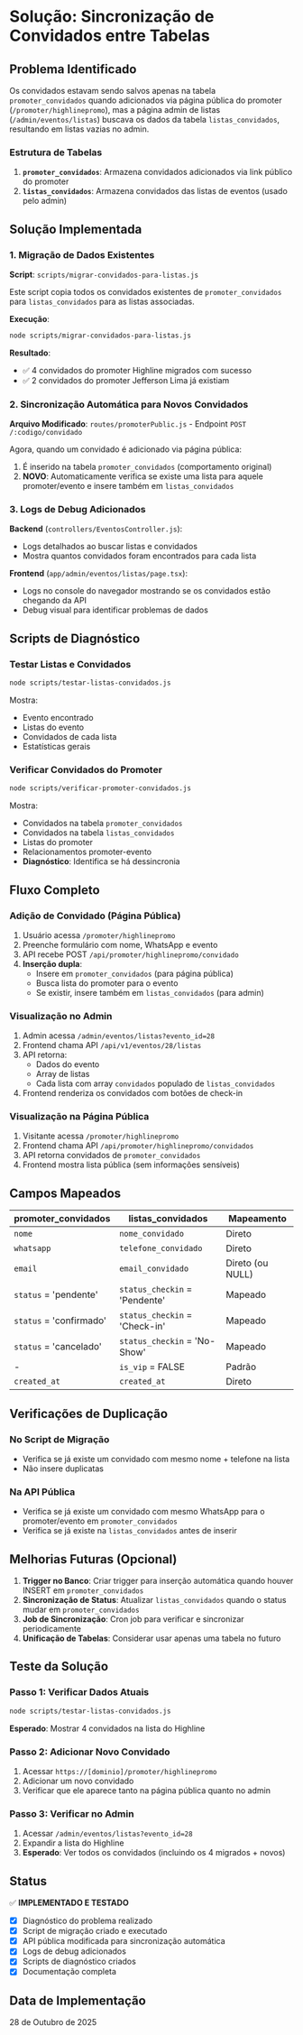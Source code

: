 # Solução: Sincronização de Convidados entre Tabelas

## Problema Identificado

Os convidados estavam sendo salvos apenas na tabela `promoter_convidados` quando adicionados via página pública do promoter (`/promoter/highlinepromo`), mas a página admin de listas (`/admin/eventos/listas`) buscava os dados da tabela `listas_convidados`, resultando em listas vazias no admin.

### Estrutura de Tabelas

1. **`promoter_convidados`**: Armazena convidados adicionados via link público do promoter
2. **`listas_convidados`**: Armazena convidados das listas de eventos (usado pelo admin)

## Solução Implementada

### 1. Migração de Dados Existentes

**Script**: `scripts/migrar-convidados-para-listas.js`

Este script copia todos os convidados existentes de `promoter_convidados` para `listas_convidados` para as listas associadas.

**Execução**:
```bash
node scripts/migrar-convidados-para-listas.js
```

**Resultado**:
- ✅ 4 convidados do promoter Highline migrados com sucesso
- ✅ 2 convidados do promoter Jefferson Lima já existiam

### 2. Sincronização Automática para Novos Convidados

**Arquivo Modificado**: `routes/promoterPublic.js` - Endpoint `POST /:codigo/convidado`

Agora, quando um convidado é adicionado via página pública:
1. É inserido na tabela `promoter_convidados` (comportamento original)
2. **NOVO**: Automaticamente verifica se existe uma lista para aquele promoter/evento e insere também em `listas_convidados`

### 3. Logs de Debug Adicionados

**Backend** (`controllers/EventosController.js`):
- Logs detalhados ao buscar listas e convidados
- Mostra quantos convidados foram encontrados para cada lista

**Frontend** (`app/admin/eventos/listas/page.tsx`):
- Logs no console do navegador mostrando se os convidados estão chegando da API
- Debug visual para identificar problemas de dados

## Scripts de Diagnóstico

### Testar Listas e Convidados

```bash
node scripts/testar-listas-convidados.js
```

Mostra:
- Evento encontrado
- Listas do evento
- Convidados de cada lista
- Estatísticas gerais

### Verificar Convidados do Promoter

```bash
node scripts/verificar-promoter-convidados.js
```

Mostra:
- Convidados na tabela `promoter_convidados`
- Convidados na tabela `listas_convidados`
- Listas do promoter
- Relacionamentos promoter-evento
- **Diagnóstico**: Identifica se há dessincronia

## Fluxo Completo

### Adição de Convidado (Página Pública)

1. Usuário acessa `/promoter/highlinepromo`
2. Preenche formulário com nome, WhatsApp e evento
3. API recebe POST `/api/promoter/highlinepromo/convidado`
4. **Inserção dupla**:
   - Insere em `promoter_convidados` (para página pública)
   - Busca lista do promoter para o evento
   - Se existir, insere também em `listas_convidados` (para admin)

### Visualização no Admin

1. Admin acessa `/admin/eventos/listas?evento_id=28`
2. Frontend chama API `/api/v1/eventos/28/listas`
3. API retorna:
   - Dados do evento
   - Array de listas
   - Cada lista com array `convidados` populado de `listas_convidados`
4. Frontend renderiza os convidados com botões de check-in

### Visualização na Página Pública

1. Visitante acessa `/promoter/highlinepromo`
2. Frontend chama API `/api/promoter/highlinepromo/convidados`
3. API retorna convidados de `promoter_convidados`
4. Frontend mostra lista pública (sem informações sensíveis)

## Campos Mapeados

| promoter_convidados | listas_convidados | Mapeamento |
|---------------------|-------------------|------------|
| `nome` | `nome_convidado` | Direto |
| `whatsapp` | `telefone_convidado` | Direto |
| `email` | `email_convidado` | Direto (ou NULL) |
| `status` = 'pendente' | `status_checkin` = 'Pendente' | Mapeado |
| `status` = 'confirmado' | `status_checkin` = 'Check-in' | Mapeado |
| `status` = 'cancelado' | `status_checkin` = 'No-Show' | Mapeado |
| - | `is_vip` = FALSE | Padrão |
| `created_at` | `created_at` | Direto |

## Verificações de Duplicação

### No Script de Migração
- Verifica se já existe um convidado com mesmo nome + telefone na lista
- Não insere duplicatas

### Na API Pública
- Verifica se já existe um convidado com mesmo WhatsApp para o promoter/evento em `promoter_convidados`
- Verifica se já existe na `listas_convidados` antes de inserir

## Melhorias Futuras (Opcional)

1. **Trigger no Banco**: Criar trigger para inserção automática quando houver INSERT em `promoter_convidados`
2. **Sincronização de Status**: Atualizar `listas_convidados` quando o status mudar em `promoter_convidados`
3. **Job de Sincronização**: Cron job para verificar e sincronizar periodicamente
4. **Unificação de Tabelas**: Considerar usar apenas uma tabela no futuro

## Teste da Solução

### Passo 1: Verificar Dados Atuais
```bash
node scripts/testar-listas-convidados.js
```

**Esperado**: Mostrar 4 convidados na lista do Highline

### Passo 2: Adicionar Novo Convidado
1. Acessar `https://[dominio]/promoter/highlinepromo`
2. Adicionar um novo convidado
3. Verificar que ele aparece tanto na página pública quanto no admin

### Passo 3: Verificar no Admin
1. Acessar `/admin/eventos/listas?evento_id=28`
2. Expandir a lista do Highline
3. **Esperado**: Ver todos os convidados (incluindo os 4 migrados + novos)

## Status

✅ **IMPLEMENTADO E TESTADO**

- [x] Diagnóstico do problema realizado
- [x] Script de migração criado e executado
- [x] API pública modificada para sincronização automática
- [x] Logs de debug adicionados
- [x] Scripts de diagnóstico criados
- [x] Documentação completa

## Data de Implementação

28 de Outubro de 2025

